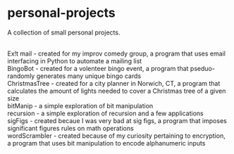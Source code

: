 # personal-projects
A collection of small personal projects.</br></br>

Ex!t mail - created for my improv comedy group, a program that uses email interfacing in Python to automate a mailing list</br>
BingoBot - created for a volenteer bingo event, a program that pseduo-randomly generates many unique bingo cards</br>
ChristmasTree - created for a city planner in Norwich, CT, a program that calculates the amount of lights needed to cover a Christmas tree of a given size</br>
bitManip - a simple exploration of bit manipulation</br>
recursion - a simple exploration of recursion and a few applications</br>
sigFigs - created becaue I was very bad at sig figs, a program that imposes significant figures rules on math operations</br>
wordScrambler - created because of my curiosity pertaining to encryption, a program that uses bit manipulation to encode alphanumeric inputs
